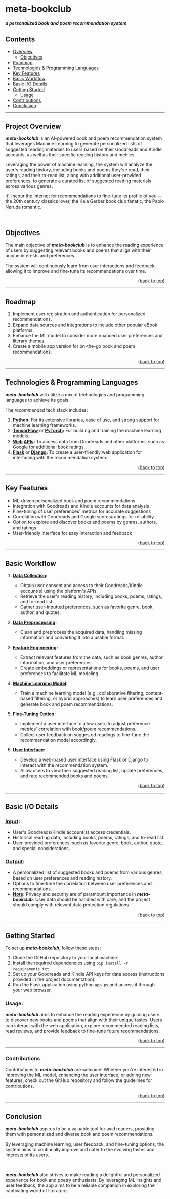 <a name="readme-top"></a>

# meta-bookclub

#### *a personalized book and poem recommendation system*

## Contents
- [Overview](#Overview)
   - [Objectives](#Objectives)
- [Roadmap](#Roadmap)
- [Technologies & Programming Languages](#tech)
- [Key Features](#KeyFeatures)
- [Basic Workflow](#BasicWorkflow)
- [Basic I/O Details](#BasicIO)
- [Getting Started](#GettingStarted)
   - [Usage](#Usage)
- [Contributions](#Contribute)
- [Conclusion](#Conclusion)

----------------

<a name="Overview"></a>
## Project Overview

__*meta-bookclub*__ is an AI-powered book and poem recommendation system that leverages Machine Learning to generate personalized lists of suggested reading materials to users based on their Goodreads and Kindle accounts, as well as their specific reading history and metrics.

Leveraging the power of machine learning, the system will analyze the user's reading history, including books and poems they've read, their ratings, and their to-read list, along with additional user-provided preferences, to generate a curated list of suggested reading materials across various genres.

It'll scour the internet for recommendations to fine-tune its profile of you &mdash; the 20th century classics lover, the Kaia Gerber book club fanatic, the Pablo Neruda romantic. 

&nbsp;

## Objectives
The main objective of __*meta-bookclub*__ is to enhance the reading experience of users by suggesting relevant books and poems that align with their unique interests and preferences. 

The system will continuously learn from user interactions and feedback, allowing it to improve and fine-tune its recommendations over time.

<p align="right">(<a href="#readme-top">back to top</a>)</p>

----------------

<a name="Roadmap"></a>
## Roadmap 

1. Implement user registration and authentication for personalized recommendations.
2. Expand data sources and integrations to include other popular eBook platforms.
3. Enhance the ML model to consider more nuanced user preferences and literary themes.
4. Create a mobile app version for on-the-go book and poem recommendations.

<p align="right">(<a href="#readme-top">back to top</a>)</p>

----------------
<a name="tech"></a>
## Technologies & Programming Languages
__*meta-bookclub*__ will utilize a mix of technologies and programming languages to achieve its goals. 

The *recommended* tech stack includes:
1. <ins>**Python</ins>:** For its extensive libraries, ease of use, and strong support for machine learning frameworks.
2. <ins>**TensorFlow**</ins> or <ins>**PyTorch</ins>:** For building and training the machine learning models.
3. <ins>**Web</ins> <ins>APIs</ins>:** To access data from Goodreads and other platforms, such as Google for additional book ratings.
4. <ins>**Flask**</ins> or <ins>**Django</ins>:** To create a user-friendly web application for interfacing with the recommendation system.

<p align="right">(<a href="#readme-top">back to top</a>)</p>

----------------

<a name="KeyFeatures"></a>
## Key Features
   - ML-driven personalized book and poem recommendations
   - Integration with Goodreads and Kindle accounts for data analysis
   - Fine-tuning of user preferences' metrics for accurate suggestions
   - Correlation with Goodreads and Google scores/ratings for reliability
   - Option to explore and discover books and poems by genres, authors, and ratings
   - User-friendly interface for easy interaction and feedback

<p align="right">(<a href="#readme-top">back to top</a>)</p>

----------------

## Basic Workflow
<a name="BasicWorkflow"></a>
1. <ins>**Data Collection</ins>:**
      - Obtain user consent and access to their Goodreads/Kindle account(s) using the platform's APIs.
      - Retrieve the user's reading history, including books, poems, ratings, and to-read list.
      - Gather user-inputted preferences, such as favorite genre, book, author, and quotes.

2. <ins>**Data Preprocessing</ins>:**
      - Clean and preprocess the acquired data, handling missing information and converting it into a usable format.

3. <ins>**Feature Engineering</ins>:**
      - Extract relevant features from the data, such as book genres, author information, and user preferences.
      - Create embeddings or representations for books, poems, and user preferences to facilitate ML modeling.

4. <ins>**Machine Learning Model</ins>:**
   - Train a machine learning model (e.g., collaborative filtering, content-based filtering, or hybrid approaches) to learn user preferences and generate book and poem recommendations.

5. <ins>**Fine-Tuning Option</ins>:**
   - Implement a user interface to allow users to adjust preference metrics' correlation with book/poem recommendations.
   - Collect user feedback on suggested readings to fine-tune the recommendation model accordingly.

6. <ins>**User Interface</ins>:**
   - Develop a web-based user interface using Flask or Django to interact with the recommendation system.
   - Allow users to view their suggested reading list, update preferences, and rate recommended books and poems.


<p align="right">(<a href="#readme-top">back to top</a>)</p>

----------------

## Basic I/O Details
<a name="BasicIO"></a>

### <ins>Input</ins>:
   - User's Goodreads/Kindle account(s) access credentials.
   - Historical reading data, including books, poems, ratings, and to-read list.
   - User-provided preferences, such as favorite genre, book, author, quote, and special considerations.

### <ins>Output</ins>:
   - A personalized list of suggested books and poems from various genres, based on user preferences and reading history.
   - Options to fine-tune the correlation between user preferences and recommendations.
   - <ins>__Note</ins>:__ Privacy and security are of paramount importance in __*meta-bookclub*__. User data should be handled with care, and the project should comply with relevant data protection regulations.

<p align="right">(<a href="#readme-top">back to top</a>)</p>

----------------

<a name="GettingStarted"></a>
## Getting Started

To set up __*meta-bookclub*__, follow these steps:

1. Clone the GitHub repository to your local machine.
2. Install the required dependencies using `pip install -r requirements.txt`.
3. Set up your Goodreads and Kindle API keys for data access (instructions provided in the project documentation).
4. Run the Flask application using python `app.py` and access it through your web browser.


<a name="Usage"></a>
### Usage:

__*meta-bookclub*__ aims to enhance the reading experience by guiding users to discover new books and poems that align with their unique tastes. Users can interact with the web application, explore recommended reading lists, read reviews, and provide feedback to fine-tune future recommendations.

<p align="right">(<a href="#readme-top">back to top</a>)</p>

----------------

<a name="Contribute"></a>
### Contributions

Contributions to __*meta-bookclub*__  are welcome! Whether you're interested in improving the ML model, enhancing the user interface, or adding new features, check out the GitHub repository and follow the guidelines for contributions.

<p align="right">(<a href="#readme-top">back to top</a>)</p>

----------------

## Conclusion
__*meta-bookclub*__ aspires to be a valuable tool for avid readers, providing them with personalized and diverse book and poem recommendations. 

By leveraging machine learning, user feedback, and fine-tuning options, the system aims to continually improve and cater to the evolving tastes and interests of its users.

&nbsp;

__*meta-bookclub*__ also strives to make reading a delightful and personalized experience for book and poetry enthusiasts. By leveraging ML insights and user feedback, the app aims to be a reliable companion in exploring the captivating world of literature.
